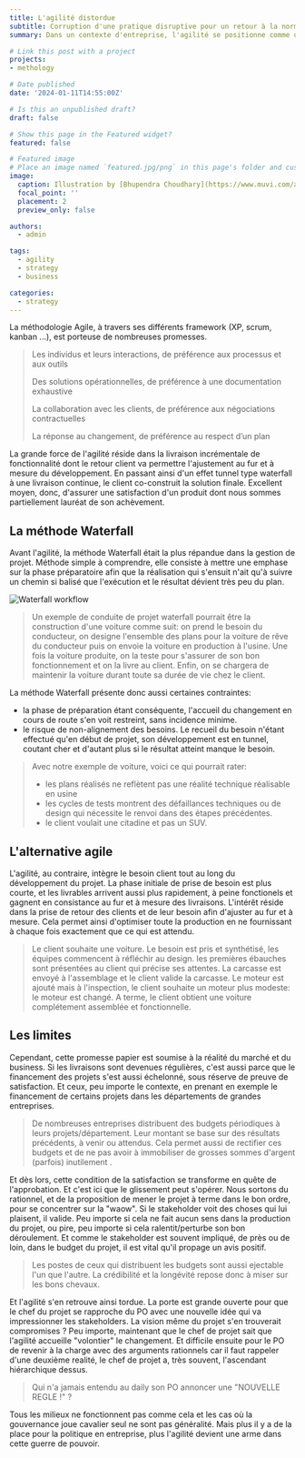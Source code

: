 ```yaml
---
title: L'agilité distordue
subtitle: Corruption d'une pratique disruptive pour un retour à la normale
summary: Dans un contexte d'entreprise, l'agilité se positionne comme une méthodologie disruptive. Ré-organiser le rapport à produit, échelonner la livraison, prendre en compte le retour client, repenser l'organisation des équipes. Tant de promesses dont la soliditité dépend, inéluctabilement, de ceux à qui on le vend.

# Link this post with a project
projects:
- methology

# Date published
date: '2024-01-11T14:55:00Z'

# Is this an unpublished draft?
draft: false

# Show this page in the Featured widget?
featured: false

# Featured image
# Place an image named `featured.jpg/png` in this page's folder and customize its options here.
image:
  caption: Illustration by [Bhupendra Choudhary](https://www.muvi.com/author-blog.html?u=sreejatamuvi-com)
  focal_point: ''
  placement: 2
  preview_only: false

authors:
  - admin

tags:
  - agility
  - strategy
  - business

categories:
  - strategy
---
```


La méthodologie Agile, à travers ses différents framework (XP, scrum, kanban ...), est porteuse de nombreuses promesses.

> Les individus et leurs interactions, de préférence aux processus et aux outils
> 
> Des solutions opérationnelles, de préférence à une documentation exhaustive
> 
> La collaboration avec les clients, de préférence aux négociations contractuelles
> 
> La réponse au changement, de préférence au respect d’un plan

La grande force de l'agilité réside dans la livraison incrémentale de fonctionnalité dont le retour client va permettre l'ajustement au fur et à mesure du développement. En passant ainsi d'un effet tunnel type waterfall à une livraison continue, le client co-construit la solution finale. Excellent moyen, donc, d'assurer une satisfaction d'un produit dont nous sommes partiellement lauréat de son achèvement.

## La méthode Waterfall
Avant l'agilité, la méthode Waterfall était la plus répandue dans la gestion de projet. Méthode simple à comprendre, elle consiste à mettre une emphase sur la phase préparatoire afin que la réalisation qui s'ensuit n'ait qu'à suivre un chemin si balisé que l'exécution et le résultat dévient très peu du plan.

![Waterfall workflow](waterfall.png "Waterfall workflow")

> Un exemple de conduite de projet waterfall pourrait être la construction d'une voiture comme suit: on prend le besoin du conducteur, on designe l'ensemble des plans pour la voiture de rêve du conducteur puis on envoie la voiture en production à l'usine. Une fois la voiture produite, on la teste pour s'assurer de son bon fonctionnement et on la livre au client. Enfin, on se chargera de maintenir la voiture durant toute sa durée de vie chez le client.


La méthode Waterfall présente donc aussi certaines contraintes:
- la phase de préparation étant conséquente, l'accueil du changement en cours de route s'en voit restreint, sans incidence minime.
- le risque de non-alignement des besoins. Le recueil du besoin n'étant effectué qu'en début de projet, son développement est en tunnel, coutant cher et d'autant plus si le résultat atteint manque le besoin.

> Avec notre exemple de voiture, voici ce qui pourrait rater:
> - les plans réalisés ne reflètent pas une réalité technique réalisable en usine
> - les cycles de tests montrent des défaillances techniques ou de design qui nécessite le renvoi dans des étapes précédentes.
> - le client voulait une citadine et pas un SUV.

## L'alternative agile
L'agilité, au contraire, intègre le besoin client tout au long du développement du projet. La phase initiale de prise de besoin est plus courte, et les livrables arrivent aussi plus rapidement, à peine fonctionels et gagnent en consistance au fur et à mesure des livraisons. L'intérêt réside dans la prise de retour des clients et de leur besoin afin d'ajuster au fur et à mesure.
Cela permet ainsi d'optimiser toute la production en ne fournissant à chaque fois exactement que ce qui est attendu.

> Le client souhaite une voiture. Le besoin est pris et synthétisé, les équipes commencent à réfléchir au design. les premières ébauches sont présentées au client qui précise ses attentes. La carcasse est envoyé à l'assemblage et le client valide la carcasse. Le moteur est ajouté mais à l'inspection, le client souhaite un moteur plus modeste: le moteur est changé. A terme, le client obtient une voiture complétement assemblée et fonctionnelle.

## Les limites

Cependant, cette promesse papier est soumise à la réalité du marché et du business. Si les livraisons sont devenues régulières, c'est aussi parce que le financement des projets s'est aussi échelonné, sous réserve de preuve de satisfaction. Et ceux, peu importe le contexte, en prenant en exemple le financement de certains projets dans les départements de grandes entreprises. 

> De nombreuses entreprises distribuent des budgets périodiques à leurs projets/département. Leur montant se base sur des résultats précédents, à venir ou attendus. Cela permet aussi de rectifier ces budgets et de ne pas avoir à immobiliser de grosses sommes d'argent (parfois) inutilement .  

Et dès lors, cette condition de la satisfaction se transforme en quête de l'approbation. Et c'est ici que le glissement peut s'opérer. Nous sortons du rationnel, et de la proposition de mener le projet à terme dans le bon ordre, pour se concentrer sur la "waow". Si le stakeholder voit des choses qui lui plaisent, il valide. Peu importe si cela ne fait aucun sens dans la production du projet, ou pire, peu importe si cela ralentit/perturbe son bon déroulement. Et comme le stakeholder est souvent impliqué, de près ou de loin, dans le budget du projet, il est vital qu'il propage un avis positif.

> Les postes de ceux qui distribuent les budgets sont aussi ejectable l'un que l'autre. La crédibilité et la longévité repose donc à miser sur les bons chevaux.

Et l'agilité s'en retrouve ainsi tordue. La porte est grande ouverte pour que le chef du projet se rapproche du PO avec une nouvelle idée qui va impressionner les stakeholders. La vision même du projet s'en trouverait compromises ? Peu importe, maintenant que le chef de projet sait que l'agilité accueille "volontier" le changement.
Et difficile ensuite pour le PO de revenir à la charge avec des arguments rationnels car il faut rappeler d'une deuxième realité, le chef de projet a, très souvent, l'ascendant hiérarchique dessus.

> Qui n'a jamais entendu au daily son PO annoncer une "NOUVELLE REGLE !" ?

Tous les milieux ne fonctionnent pas comme cela et les cas où la gouvernance joue cavalier seul ne sont pas généralité. Mais plus il y a de la place pour la politique en entreprise, plus l'agilité devient une arme dans cette guerre de pouvoir.
